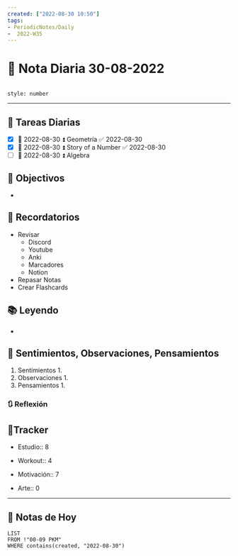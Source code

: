 ```yaml
---
created: ["2022-08-30 10:50"]
tags:
- PeriodicNotes/Daily
-  2022-W35
---
```


# 📅 Nota Diaria  30-08-2022
```toc

style: number

```

---
## 🔷 Tareas Diarias
- [x] 📅 2022-08-30 ⏫ Geometría ✅ 2022-08-30
- [x] 📅 2022-08-30 ⏫ Story of a Number ✅ 2022-08-30
- [ ] 📅 2022-08-30 ⏫ Algebra

## 🎯 Objectivos
- 
## 📕 Recordatorios
- Revisar
	- Discord
	- Youtube
	- Anki
	- Marcadores
	- Notion
- Repasar Notas
- Crear Flashcards

## 📚 Leyendo
- 
## 💬 Sentimientos, Observaciones, Pensamientos 
1. Sentimientos
	1. 
2. Observaciones
	1. 
3. Pensamientos
	1. 
### 🔃 Reflexión

## 🔷Tracker

- Estudio:: 8

- Workout:: 4

- Motivación:: 7

- Arte:: 0
---

## 📅 Notas de Hoy
```dataview
LIST 
FROM !"00-09 PKM" 
WHERE contains(created, "2022-08-30")
```
